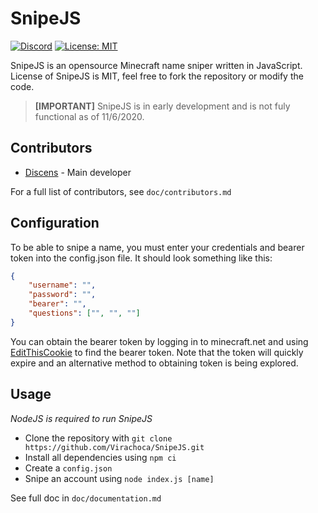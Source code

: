 # SnipeJS

[![Discord](https://img.shields.io/badge/chat-on%20discord-brightgreen.svg)](https://discord.gg/94MgDaP)
[![License: MIT](https://img.shields.io/badge/License-MIT-yellow.svg)](https://opensource.org/licenses/MIT)

SnipeJS is an opensource Minecraft name sniper written in JavaScript. License of SnipeJS is MIT, feel free to fork the repository or modify the code.

> **[IMPORTANT]** SnipeJS is in early development and is not fuly functional as of 11/6/2020.

## Contributors

* [Discens](https://github.com/Virachoca) - Main developer

For a full list of contributors, see `doc/contributors.md`

## Configuration

To be able to snipe a name, you must enter your credentials and bearer token into the config.json file. It should look something like this:

```json
{
    "username": "",
    "password": "",
    "bearer": "",
    "questions": ["", "", ""]
}
```

You can obtain the bearer token by logging in to minecraft.net and using [EditThisCookie](http://www.editthiscookie.com) to find the bearer token. Note that the token will quickly expire and an alternative method to obtaining token is being explored.

## Usage

*NodeJS is required to run SnipeJS*

* Clone the repository with `git clone https://github.com/Virachoca/SnipeJS.git`
* Install all dependencies using `npm ci`
* Create a `config.json`
* Snipe an account using `node index.js [name]`

See full doc in `doc/documentation.md`
